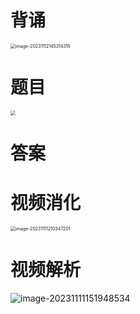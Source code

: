 # 背诵

<img src="https://cvp.oss-cn-shanghai.aliyuncs.com/picgo/202311121453616.png" alt="image-20231112145314315" style="zoom:50%;" />



# 题目

<img src="https://cvp.oss-cn-shanghai.aliyuncs.com/picgo/202311111426925.png" style="zoom:50%;" />



# 答案







# 视频消化

<img src="https://cvp.oss-cn-shanghai.aliyuncs.com/picgo/202311112103654.png" alt="image-20231111210347201" style="zoom:50%;" />



# 视频解析

![image-20231111151948534](https://cvp.oss-cn-shanghai.aliyuncs.com/picgo/202311111519103.png)
